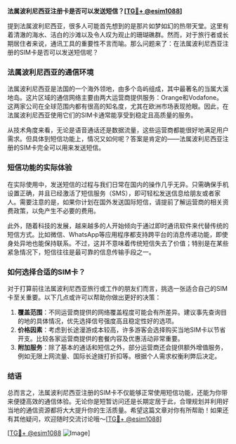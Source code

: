 **法属波利尼西亚注册卡是否可以发送短信？[[TG💪+ @esim1088](https://t.me/s/esim1088)]**

提到法属波利尼西亚，很多人可能首先想到的是那片如梦如幻的热带天堂。这里有着清澈的海水、洁白的沙滩以及令人叹为观止的珊瑚礁群。然而，对于旅行者或长期居住者来说，通讯工具的重要性不言而喻。那么问题来了：在法属波利尼西亚注册的SIM卡是否可以发送短信呢？

### 法属波利尼西亚的通信环境

法属波利尼西亚是法国的一个海外领地，由多个岛屿组成，其中最著名的当属大溪地岛。这片区域的通信网络主要由两大运营商提供服务：Orange和Vodafone。这两家公司在全球范围内都有很高的知名度，尤其在欧洲市场表现抢眼。因此，在法属波利尼西亚使用它们的SIM卡通常能享受到稳定且高质量的服务。

从技术角度来看，无论是语音通话还是数据流量，这些运营商都能很好地满足用户需求。但具体到短信功能上，情况又如何呢？答案是肯定的——法属波利尼西亚注册的SIM卡完全可以用来发送短信。

### 短信功能的实际体验

在实际使用中，发送短信的过程与我们日常在国内的操作几乎无异。只需确保手机设置正确，并且已经激活了短信服务（SMS），即可轻松发送信息给朋友或者家人。需要注意的是，如果你计划在国外发送国际短信，请提前了解运营商的相关资费政策，以免产生不必要的费用。

此外，随着科技的发展，越来越多的人开始倾向于通过即时通讯软件来代替传统的短信方式。比如微信、WhatsApp等应用程序都支持跨平台的消息传递功能，即使身处异地也能保持联系。不过，这并不意味着传统短信失去了价值；特别是在某些紧急情况下，短信往往是最可靠的信息传输手段之一。

### 如何选择合适的SIM卡？

对于打算前往法属波利尼西亚旅行或工作的朋友们而言，挑选一张适合自己的SIM卡至关重要。以下几点或许可以帮助你做出更好的决策：

1. **覆盖范围**：不同运营商提供的网络覆盖程度可能会有所差异。建议事先查询目的地的具体情况，优先选择信号强度高且稳定性好的选项。
2. **价格因素**：考虑到长途漫游成本较高，许多游客会选择购买当地SIM卡以节省开支。比较各家运营商提供的套餐内容及优惠活动非常重要。
3. **附加服务**：除了基本的通话和短信之外，部分运营商还会提供额外增值服务，例如无限上网流量、国际长途拨打折扣等。根据个人需求权衡利弊后决定。

### 结语

总而言之，法属波利尼西亚注册的SIM卡不仅能够正常使用短信功能，还能为你带来便捷高效的通信体验。无论你是短暂访问还是长期定居于此，合理规划并利用好当地的通信资源都将大大提升你的生活质量。希望这篇文章对你有所帮助！如果还有其他疑问，欢迎随时交流讨论哦～[[TG💪+ @esim1088](https://t.me/s/esim1088)]

[[TG💪+ @esim1088](https://t.me/s/esim1088) ![Image](https://i.postimg.cc/4NQfJmqS/Snipaste-2025-05-13-00-14-12.png)]